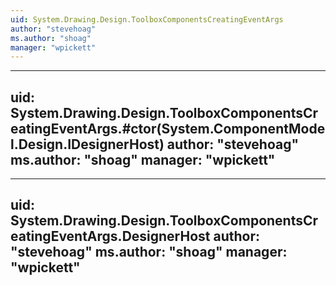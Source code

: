 ```yaml
---
uid: System.Drawing.Design.ToolboxComponentsCreatingEventArgs
author: "stevehoag"
ms.author: "shoag"
manager: "wpickett"
---
```


---
uid: System.Drawing.Design.ToolboxComponentsCreatingEventArgs.#ctor(System.ComponentModel.Design.IDesignerHost)
author: "stevehoag"
ms.author: "shoag"
manager: "wpickett"
---

---
uid: System.Drawing.Design.ToolboxComponentsCreatingEventArgs.DesignerHost
author: "stevehoag"
ms.author: "shoag"
manager: "wpickett"
---
